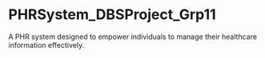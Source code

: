 # PHRSystem_DBSProject_Grp11
A PHR system designed to empower individuals to manage their healthcare information effectively.
